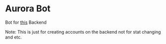 # Aurora Bot

Bot for [this](https://github.com/TW-Knrl/AuroraBackend) Backend

Note: This is just for creating accounts on the backend not for stat changing and etc.
